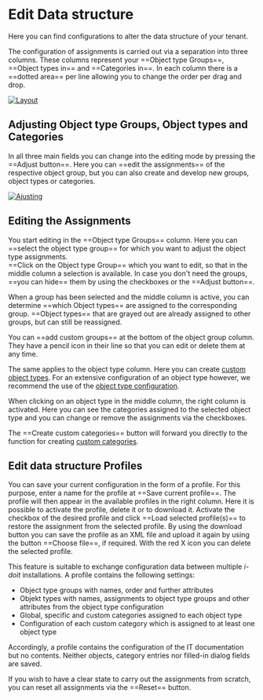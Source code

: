 # Edit Data structure

Here you can find configurations to alter the data structure of your tenant.

The configuration of assignments is carried out via a separation into three columns. These columns represent your ==Object type Groups==, ==Object types in== and ==Categories in==. In each column there is a ==dotted area== per line allowing you to change the order per drag and drop.

[![Layout](../../../assets/images/en/system-administration/administration/data-structure/1-ds.png)](../../../assets/images/en/system-administration/administration/data-structure/1-ds.png)

## Adjusting Object type Groups, Object types and Categories

In all three main fields you can change into the editing mode by pressing the ==Adjust button==.
Here you can ==edit the assignments== of the respective object group, but you can also create and develop new groups, object types or categories.

[![Ajusting](../../../assets/images/en/system-administration/administration/data-structure/2-ds.png)](../../../assets/images/en/system-administration/administration/data-structure/2-ds.png)

## Editing the Assignments

You start editing in the ==Object type Groups== column. Here you can ==select the object type group== for which you want to adjust the object type assignments.<br>
==Click on the Object type Group== which you want to edit, so that in the middle column a selection is available. In case you don't need the groups, ==you can hide== them by using the checkboxes or the ==Adjust button==.

When a group has been selected and the middle column is active, you can determine ==which Object types== are assigned to the corresponding group. ==Object types== that are grayed out are already assigned to other groups, but can still be reassigned.

You can ==add custom groups== at the bottom of the object group column. They have a pencil icon in their line so that you can edit or delete them at any time.

The same applies to the object type column. Here you can create [custom object types](../../../basics/custom-object-types.md). For an extensive configuration of an object type however, we recommend the use of the [object type configuration](../../../basics/custom-object-types.md).

When clicking on an object type in the middle column, the right column is activated. Here you can see the categories assigned to the selected object type and you can change or remove the assignments via the checkboxes.

The ==Create custom categories== button will forward you directly to the function for creating [custom categories](../../../basics/custom-categories.md).

## Edit data structure Profiles

You can save your current configuration in the form of a profile. For this purpose, enter a name for the profile at ==Save current profile==. The profile will then appear in the available profiles in the right column. Here it is possible to activate the profile, delete it or to download it. Activate the checkbox of the desired profile and click ==Load selected profile(s)== to restore the assignment from the selected profile. By using the download button you can save the profile as an XML file and upload it again by using the button ==Choose file==, if required. With the red X icon you can delete the selected profile.

This feature is suitable to exchange configuration data between multiple _i-doit_ installations. A profile contains the following settings:

- Object type groups with names, order and further attributes
- Objekt types with names, assignments to object type groups and other attributes from the object type configuration
- Global, specific and custom categories assigned to each object type
- Configuration of each custom category which is assigned to at least one object type

Accordingly, a profile contains the configuration of the IT documentation but no contents. Neither objects, category entries nor filled-in dialog fields are saved.

If you wish to have a clear state to carry out the assignments from scratch, you can reset all assignments via the ==Reset== button.
